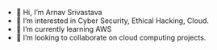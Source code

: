 - 👋 Hi, I’m Arnav Srivastava
- 👀 I’m interested in Cyber Security, Ethical Hacking, Cloud.
- 🌱 I’m currently learning AWS
- 💞️ I’m looking to collaborate on cloud computing projects. 

<!---
Wooooddyy/Wooooddyy is a ✨ special ✨ repository because its `README.md` (this file) appears on your GitHub profile.
You can click the Preview link to take a look at your changes.
--->
